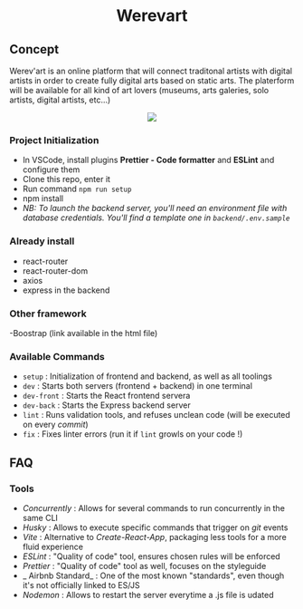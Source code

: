 <h1 align="center">Werevart</h1>

## Concept

Werev'art is an online platform that will connect traditonal artists with digital artists in order to create fully digital arts based on static arts. 
The platerform will be available for all kind of art lovers (museums, arts galeries, solo artists, digital artists, etc...)
<p align="center">
  <img  src="https://media.discordapp.net/attachments/994501943307292713/998158064429563944/LOGO_blue_2.png">
</p>



### Project Initialization

- In VSCode, install plugins **Prettier - Code formatter** and **ESLint** and configure them
- Clone this repo, enter it
- Run command `npm run setup`
- npm install
- _NB: To launch the backend server, you'll need an environment file with database credentials. You'll find a template one in `backend/.env.sample`_

### Already install

- react-router
- react-router-dom
- axios
- express in the backend

### Other framework

-Boostrap (link available in the html file)

### Available Commands

- `setup` : Initialization of frontend and backend, as well as all toolings
- `dev` : Starts both servers (frontend + backend) in one terminal
- `dev-front` : Starts the React frontend servera
- `dev-back` : Starts the Express backend server
- `lint` : Runs validation tools, and refuses unclean code (will be executed on every _commit_)
- `fix` : Fixes linter errors (run it if `lint` growls on your code !)

## FAQ

### Tools

- _Concurrently_ : Allows for several commands to run concurrently in the same CLI
- _Husky_ : Allows to execute specific commands that trigger on _git_ events
- _Vite_ : Alternative to _Create-React-App_, packaging less tools for a more fluid experience
- _ESLint_ : "Quality of code" tool, ensures chosen rules will be enforced
- _Prettier_ : "Quality of code" tool as well, focuses on the styleguide
- _ Airbnb Standard_ : One of the most known "standards", even though it's not officially linked to ES/JS
- _Nodemon_ : Allows to restart the server everytime a .js file is udated
